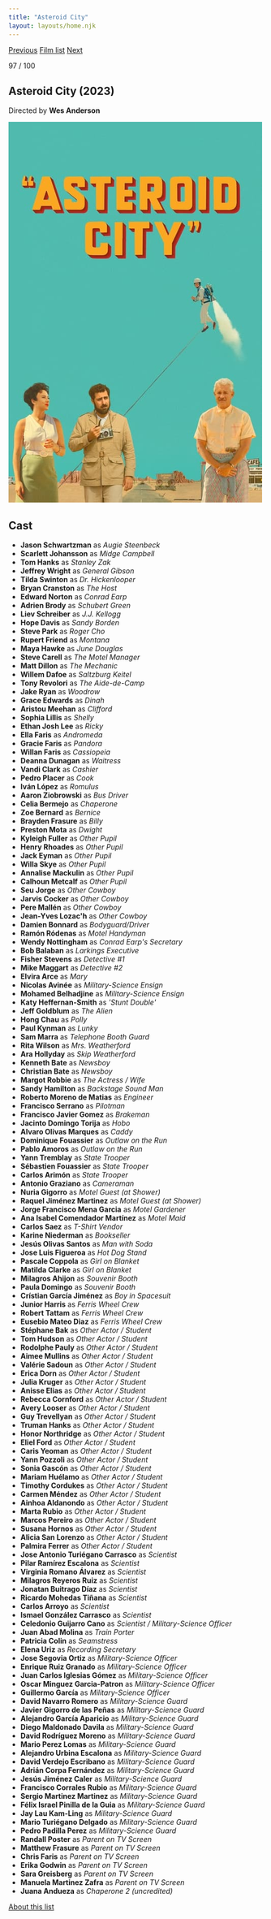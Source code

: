 ```yaml
---
title: "Asteroid City"
layout: layouts/home.njk
---
```


<nav class="films">
  <a class="prev" href="../blue-jean">Previous</a>
  <a href="../">Film list</a>
  <a class="next" href="../scrapper">Next</a>
</nav>

<p>97 / 100</p>

<article class="film">
  <h1>Asteroid City (2023)</h1>

  <p class="director">
    Directed by <strong>Wes Anderson</strong>
  </p>

  <img src="../films/posters/asteroid-city.jpg" alt="">

  <h2>
    Cast
  </h2>
  <ul>
    <li><strong>Jason Schwartzman</strong> as <em>Augie Steenbeck</em></li>
<li><strong>Scarlett Johansson</strong> as <em>Midge Campbell</em></li>
<li><strong>Tom Hanks</strong> as <em>Stanley Zak</em></li>
<li><strong>Jeffrey Wright</strong> as <em>General Gibson</em></li>
<li><strong>Tilda Swinton</strong> as <em>Dr. Hickenlooper</em></li>
<li><strong>Bryan Cranston</strong> as <em>The Host</em></li>
<li><strong>Edward Norton</strong> as <em>Conrad Earp</em></li>
<li><strong>Adrien Brody</strong> as <em>Schubert Green</em></li>
<li><strong>Liev Schreiber</strong> as <em>J.J. Kellogg</em></li>
<li><strong>Hope Davis</strong> as <em>Sandy Borden</em></li>
<li><strong>Steve Park</strong> as <em>Roger Cho</em></li>
<li><strong>Rupert Friend</strong> as <em>Montana</em></li>
<li><strong>Maya Hawke</strong> as <em>June Douglas</em></li>
<li><strong>Steve Carell</strong> as <em>The Motel Manager</em></li>
<li><strong>Matt Dillon</strong> as <em>The Mechanic</em></li>
<li><strong>Willem Dafoe</strong> as <em>Saltzburg Keitel</em></li>
<li><strong>Tony Revolori</strong> as <em>The Aide-de-Camp</em></li>
<li><strong>Jake Ryan</strong> as <em>Woodrow</em></li>
<li><strong>Grace Edwards</strong> as <em>Dinah</em></li>
<li><strong>Aristou Meehan</strong> as <em>Clifford</em></li>
<li><strong>Sophia Lillis</strong> as <em>Shelly</em></li>
<li><strong>Ethan Josh Lee</strong> as <em>Ricky</em></li>
<li><strong>Ella Faris</strong> as <em>Andromeda</em></li>
<li><strong>Gracie Faris</strong> as <em>Pandora</em></li>
<li><strong>Willan Faris</strong> as <em>Cassiopeia</em></li>
<li><strong>Deanna Dunagan</strong> as <em>Waitress</em></li>
<li><strong>Vandi Clark</strong> as <em>Cashier</em></li>
<li><strong>Pedro Placer</strong> as <em>Cook</em></li>
<li><strong>Iván López</strong> as <em>Romulus</em></li>
<li><strong>Aaron Ziobrowski</strong> as <em>Bus Driver</em></li>
<li><strong>Celia Bermejo</strong> as <em>Chaperone</em></li>
<li><strong>Zoe Bernard</strong> as <em>Bernice</em></li>
<li><strong>Brayden Frasure</strong> as <em>Billy</em></li>
<li><strong>Preston Mota</strong> as <em>Dwight</em></li>
<li><strong>Kyleigh Fuller</strong> as <em>Other Pupil</em></li>
<li><strong>Henry Rhoades</strong> as <em>Other Pupil</em></li>
<li><strong>Jack Eyman</strong> as <em>Other Pupil</em></li>
<li><strong>Willa Skye</strong> as <em>Other Pupil</em></li>
<li><strong>Annalise Mackulin</strong> as <em>Other Pupil</em></li>
<li><strong>Calhoun Metcalf</strong> as <em>Other Pupil</em></li>
<li><strong>Seu Jorge</strong> as <em>Other Cowboy</em></li>
<li><strong>Jarvis Cocker</strong> as <em>Other Cowboy</em></li>
<li><strong>Pere Mallén</strong> as <em>Other Cowboy</em></li>
<li><strong>Jean-Yves Lozac'h</strong> as <em>Other Cowboy</em></li>
<li><strong>Damien Bonnard</strong> as <em>Bodyguard/Driver</em></li>
<li><strong>Ramón Ródenas</strong> as <em>Motel Handyman</em></li>
<li><strong>Wendy Nottingham</strong> as <em>Conrad Earp's Secretary</em></li>
<li><strong>Bob Balaban</strong> as <em>Larkings Executive</em></li>
<li><strong>Fisher Stevens</strong> as <em>Detective #1</em></li>
<li><strong>Mike Maggart</strong> as <em>Detective #2</em></li>
<li><strong>Elvira Arce</strong> as <em>Mary</em></li>
<li><strong>Nicolas Avinée</strong> as <em>Military-Science Ensign</em></li>
<li><strong>Mohamed Belhadjine</strong> as <em>Military-Science Ensign</em></li>
<li><strong>Katy Heffernan-Smith</strong> as <em>'Stunt Double'</em></li>
<li><strong>Jeff Goldblum</strong> as <em>The Alien</em></li>
<li><strong>Hong Chau</strong> as <em>Polly</em></li>
<li><strong>Paul Kynman</strong> as <em>Lunky</em></li>
<li><strong>Sam Marra</strong> as <em>Telephone Booth Guard</em></li>
<li><strong>Rita Wilson</strong> as <em>Mrs. Weatherford</em></li>
<li><strong>Ara Hollyday</strong> as <em>Skip Weatherford</em></li>
<li><strong>Kenneth Bate</strong> as <em>Newsboy</em></li>
<li><strong>Christian Bate</strong> as <em>Newsboy</em></li>
<li><strong>Margot Robbie</strong> as <em>The Actress / Wife</em></li>
<li><strong>Sandy Hamilton</strong> as <em>Backstage Sound Man</em></li>
<li><strong>Roberto Moreno de Matias</strong> as <em>Engineer</em></li>
<li><strong>Francisco Serrano</strong> as <em>Pilotman</em></li>
<li><strong>Francisco Javier Gomez</strong> as <em>Brakeman</em></li>
<li><strong>Jacinto Domingo Torija</strong> as <em>Hobo</em></li>
<li><strong>Alvaro Olivas Marques</strong> as <em>Caddy</em></li>
<li><strong>Dominique Fouassier</strong> as <em>Outlaw on the Run</em></li>
<li><strong>Pablo Amoros</strong> as <em>Outlaw on the Run</em></li>
<li><strong>Yann Tremblay</strong> as <em>State Trooper</em></li>
<li><strong>Sébastien Fouassier</strong> as <em>State Trooper</em></li>
<li><strong>Carlos Arimón</strong> as <em>State Trooper</em></li>
<li><strong>Antonio Graziano</strong> as <em>Cameraman</em></li>
<li><strong>Nuria Gigorro</strong> as <em>Motel Guest (at Shower)</em></li>
<li><strong>Raquel Jiménez Martinez</strong> as <em>Motel Guest (at Shower)</em></li>
<li><strong>Jorge Francisco Mena Garcia</strong> as <em>Motel Gardener</em></li>
<li><strong>Ana Isabel Comendador Martínez</strong> as <em>Motel Maid</em></li>
<li><strong>Carlos Saez</strong> as <em>T-Shirt Vendor</em></li>
<li><strong>Karine Niederman</strong> as <em>Bookseller</em></li>
<li><strong>Jesús Olivas Santos</strong> as <em>Man with Soda</em></li>
<li><strong>Jose Luis Figueroa</strong> as <em>Hot Dog Stand</em></li>
<li><strong>Pascale Coppola</strong> as <em>Girl on Blanket</em></li>
<li><strong>Matilda Clarke</strong> as <em>Girl on Blanket</em></li>
<li><strong>Milagros Ahijon</strong> as <em>Souvenir Booth</em></li>
<li><strong>Paula Domingo</strong> as <em>Souvenir Booth</em></li>
<li><strong>Crístian García Jiménez</strong> as <em>Boy in Spacesuit</em></li>
<li><strong>Junior Harris</strong> as <em>Ferris Wheel Crew</em></li>
<li><strong>Robert Tattam</strong> as <em>Ferris Wheel Crew</em></li>
<li><strong>Eusebio Mateo Diaz</strong> as <em>Ferris Wheel Crew</em></li>
<li><strong>Stéphane Bak</strong> as <em>Other Actor / Student</em></li>
<li><strong>Tom Hudson</strong> as <em>Other Actor / Student</em></li>
<li><strong>Rodolphe Pauly</strong> as <em>Other Actor / Student</em></li>
<li><strong>Aimee Mullins</strong> as <em>Other Actor / Student</em></li>
<li><strong>Valérie Sadoun</strong> as <em>Other Actor / Student</em></li>
<li><strong>Erica Dorn</strong> as <em>Other Actor / Student</em></li>
<li><strong>Julia Kruger</strong> as <em>Other Actor / Student</em></li>
<li><strong>Anisse Elias</strong> as <em>Other Actor / Student</em></li>
<li><strong>Rebecca Cornford</strong> as <em>Other Actor / Student</em></li>
<li><strong>Avery Looser</strong> as <em>Other Actor / Student</em></li>
<li><strong>Guy Trevellyan</strong> as <em>Other Actor / Student</em></li>
<li><strong>Truman Hanks</strong> as <em>Other Actor / Student</em></li>
<li><strong>Honor Northridge</strong> as <em>Other Actor / Student</em></li>
<li><strong>Eliel Ford</strong> as <em>Other Actor / Student</em></li>
<li><strong>Caris Yeoman</strong> as <em>Other Actor / Student</em></li>
<li><strong>Yann Pozzoli</strong> as <em>Other Actor / Student</em></li>
<li><strong>Sonia Gascón</strong> as <em>Other Actor / Student</em></li>
<li><strong>Mariam Huélamo</strong> as <em>Other Actor / Student</em></li>
<li><strong>Timothy Cordukes</strong> as <em>Other Actor / Student</em></li>
<li><strong>Carmen Méndez</strong> as <em>Other Actor / Student</em></li>
<li><strong>Ainhoa Aldanondo</strong> as <em>Other Actor / Student</em></li>
<li><strong>Marta Rubio</strong> as <em>Other Actor / Student</em></li>
<li><strong>Marcos Pereiro</strong> as <em>Other Actor / Student</em></li>
<li><strong>Susana Hornos</strong> as <em>Other Actor / Student</em></li>
<li><strong>Alicia San Lorenzo</strong> as <em>Other Actor / Student</em></li>
<li><strong>Palmira Ferrer</strong> as <em>Other Actor / Student</em></li>
<li><strong>Jose Antonio Turiégano Carrasco</strong> as <em>Scientist</em></li>
<li><strong>Pilar Ramírez Escalona</strong> as <em>Scientist</em></li>
<li><strong>Virginia Romano Álvarez</strong> as <em>Scientist</em></li>
<li><strong>Milagros Reyeros Ruiz</strong> as <em>Scientist</em></li>
<li><strong>Jonatan Buitrago Díaz</strong> as <em>Scientist</em></li>
<li><strong>Ricardo Mohedas Tiñana</strong> as <em>Scientist</em></li>
<li><strong>Carlos Arroyo</strong> as <em>Scientist</em></li>
<li><strong>Ismael González Carrasco</strong> as <em>Scientist</em></li>
<li><strong>Celedonio Guijarro Cano</strong> as <em>Scientist / Military-Science Officer</em></li>
<li><strong>Juan Abad Molina</strong> as <em>Train Porter</em></li>
<li><strong>Patricia Colin</strong> as <em>Seamstress</em></li>
<li><strong>Elena Uriz</strong> as <em>Recording Secretary</em></li>
<li><strong>Jose Segovia Ortiz</strong> as <em>Military-Science Officer</em></li>
<li><strong>Enrique Ruiz Granado</strong> as <em>Military-Science Officer</em></li>
<li><strong>Juan Carlos Iglesias Gómez</strong> as <em>Military-Science Officer</em></li>
<li><strong>Oscar Minguez Garcia-Patron</strong> as <em>Military-Science Officer</em></li>
<li><strong>Guillermo García</strong> as <em>Military-Science Officer</em></li>
<li><strong>David Navarro Romero</strong> as <em>Military-Science Guard</em></li>
<li><strong>Javier Gigorro de las Peñas</strong> as <em>Military-Science Guard</em></li>
<li><strong>Alejandro García Aparicio</strong> as <em>Military-Science Guard</em></li>
<li><strong>Diego Maldonado Davila</strong> as <em>Military-Science Guard</em></li>
<li><strong>David Rodríguez Moreno</strong> as <em>Military-Science Guard</em></li>
<li><strong>Mario Perez Lomas</strong> as <em>Military-Science Guard</em></li>
<li><strong>Alejandro Urbina Escalona</strong> as <em>Military-Science Guard</em></li>
<li><strong>David Verdejo Escribano</strong> as <em>Military-Science Guard</em></li>
<li><strong>Adrián Corpa Fernández</strong> as <em>Military-Science Guard</em></li>
<li><strong>Jesús Jiménez Caler</strong> as <em>Military-Science Guard</em></li>
<li><strong>Francisco Corrales Rubio</strong> as <em>Military-Science Guard</em></li>
<li><strong>Sergio Martinez Martinez</strong> as <em>Military-Science Guard</em></li>
<li><strong>Félix Israel Pinilla de la Guia</strong> as <em>Military-Science Guard</em></li>
<li><strong>Jay Lau Kam-Ling</strong> as <em>Military-Science Guard</em></li>
<li><strong>Mario Turiégano Delgado</strong> as <em>Military-Science Guard</em></li>
<li><strong>Pedro Padilla Perez</strong> as <em>Military-Science Guard</em></li>
<li><strong>Randall Poster</strong> as <em>Parent on TV Screen</em></li>
<li><strong>Matthew Frasure</strong> as <em>Parent on TV Screen</em></li>
<li><strong>Chris Faris</strong> as <em>Parent on TV Screen</em></li>
<li><strong>Erika Godwin</strong> as <em>Parent on TV Screen</em></li>
<li><strong>Sara Greisberg</strong> as <em>Parent on TV Screen</em></li>
<li><strong>Manuela Martinez Zafra</strong> as <em>Parent on TV Screen</em></li>
<li><strong>Juana Andueza</strong> as <em>Chaperone 2 (uncredited)</em></li>
  </ul>
</article>
<footer>
  <a href="../about">About this list</a>
</footer>
